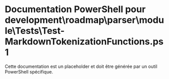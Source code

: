 # Documentation PowerShell pour development\roadmap\parser\module\Tests\Test-MarkdownTokenizationFunctions.ps1

Cette documentation est un placeholder et doit être générée par un outil PowerShell spécifique.
